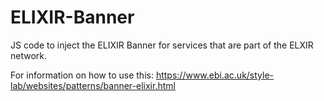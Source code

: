 # ELIXIR-Banner
JS code to inject the ELIXIR Banner for services that are part of the ELXIR network.

For information on how to use this: https://www.ebi.ac.uk/style-lab/websites/patterns/banner-elixir.html
